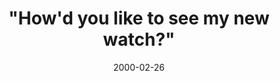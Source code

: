 ---
layout: base.njk
title : '&#34;How&#39;d you like to see my new watch?&#34;' 
view_title : '&#34;How&#39;d you like to see my new watch?&#34;' 
year : '2000' 
date : '2000-02-26' 
img_file : '/drawing/likemywatch.png' 
html_file : 'howdyou' 
next_html : 'anyonewan.html' 
year_order : '231' 
permalink : "title/{{html_file}}.html"
---